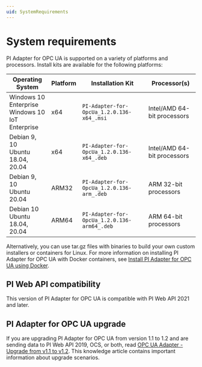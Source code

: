 ```yaml
---
uid: SystemRequirements
--- 
```


# System requirements

PI Adapter for OPC UA is supported on a variety of platforms and processors. Install kits are available for the following platforms:

| Operating System | Platform | Installation Kit | Processor(s) |
|-------------------|-------------|----------------------------------|-------------|
| Windows 10 Enterprise <br>Windows 10 IoT Enterprise | x64 | `PI-Adapter-for-OpcUa_1.2.0.136-x64_.msi`     | Intel/AMD 64-bit processors |
| Debian 9, 10 <br>Ubuntu 18.04, 20.04 | x64 | `PI-Adapter-for-OpcUa_1.2.0.136-x64_.deb`     | Intel/AMD 64-bit processors |
| Debian 9, 10 <br>Ubuntu 20.04 | ARM32 | `PI-Adapter-for-OpcUa_1.2.0.136-arm_.deb`  | ARM 32-bit processors |
| Debian 10 <br>Ubuntu 18.04, 20.04 | ARM64 | `PI-Adapter-for-OpcUa_1.2.0.136-arm64_.deb`  | ARM 64-bit processors |

Alternatively, you can use tar.gz files with binaries to build your own custom installers or containers for Linux. For more information on installing PI Adapter for OPC UA with Docker containers, see [Install PI Adapter for OPC UA using Docker](xref:InstallPIAdapterForOPCUAUsingDocker).

## PI Web API compatibility

This version of PI Adapter for OPC UA is compatible with PI Web API 2021 and later.

## PI Adapter for OPC UA upgrade

If you are upgrading PI Adapter for OPC UA from version 1.1 to 1.2 and are sending data to PI Web API 2019, OCS, or both, read [OPC UA Adapter - Upgrade from v1.1 to v1.2](https://osisoft.lightning.force.com/lightning/r/Knowledge__kav/ka08W000000frOFQAY/view). This knowledge article contains important information about upgrade scenarios.
